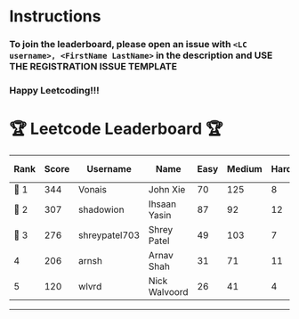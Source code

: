 # Instructions
### To join the leaderboard, please open an issue with `<LC username>, <FirstName LastName>` in the description and USE THE REGISTRATION ISSUE TEMPLATE
### Happy Leetcoding!!!


# 🏆 Leetcode Leaderboard 🏆

| Rank | Score | Username       | Name | Easy | Medium | Hard | Problems Solved |
|------|----------------|-----------------|-------------------|--------------|--------------|--------------|--------------|
| 🥇 1 | 344 | Vonais | John Xie | 70 | 125 | 8 | 203 |
| 🥈 2 | 307 | shadowion | Ihsaan Yasin | 87 | 92 | 12 | 191 |
| 🥉 3 | 276 | shreypatel703 | Shrey Patel | 49 | 103 | 7 | 159 |
| 4 | 206 | arnsh | Arnav Shah | 31 | 71 | 11 | 113 |
| 5 | 120 | wlvrd | Nick Walvoord | 26 | 41 | 4 | 71 |
---